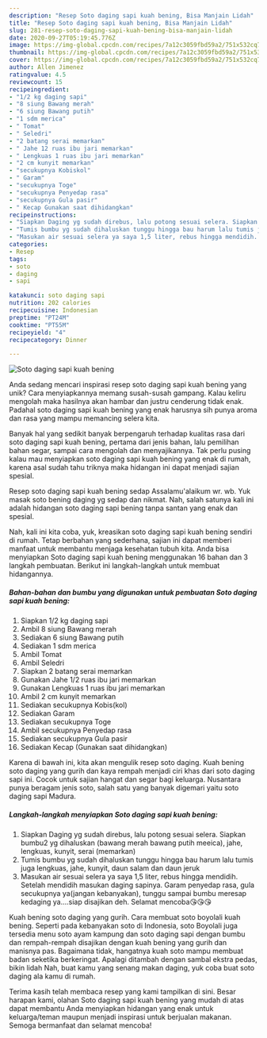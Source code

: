 ```yaml
---
description: "Resep Soto daging sapi kuah bening, Bisa Manjain Lidah"
title: "Resep Soto daging sapi kuah bening, Bisa Manjain Lidah"
slug: 281-resep-soto-daging-sapi-kuah-bening-bisa-manjain-lidah
date: 2020-09-27T05:19:45.776Z
image: https://img-global.cpcdn.com/recipes/7a12c3059fbd59a2/751x532cq70/soto-daging-sapi-kuah-bening-foto-resep-utama.jpg
thumbnail: https://img-global.cpcdn.com/recipes/7a12c3059fbd59a2/751x532cq70/soto-daging-sapi-kuah-bening-foto-resep-utama.jpg
cover: https://img-global.cpcdn.com/recipes/7a12c3059fbd59a2/751x532cq70/soto-daging-sapi-kuah-bening-foto-resep-utama.jpg
author: Allen Jimenez
ratingvalue: 4.5
reviewcount: 15
recipeingredient:
- "1/2 kg daging sapi"
- "8 siung Bawang merah"
- "6 siung Bawang putih"
- "1 sdm merica"
- " Tomat"
- " Seledri"
- "2 batang serai memarkan"
- " Jahe 12 ruas ibu jari memarkan"
- " Lengkuas 1 ruas ibu jari memarkan"
- "2 cm kunyit memarkan"
- "secukupnya Kobiskol"
- " Garam"
- "secukupnya Toge"
- "secukupnya Penyedap rasa"
- "secukupnya Gula pasir"
- " Kecap Gunakan saat dihidangkan"
recipeinstructions:
- "Siapkan Daging yg sudah direbus, lalu potong sesuai selera. Siapkan bumbu2 yg dihaluskan (bawang merah bawang putih meeica), jahe, lengkuas, kunyit, serai (memarkan)"
- "Tumis bumbu yg sudah dihaluskan tunggu hingga bau harum lalu tumis juga lengkuas, jahe, kunyit, daun salam dan daun jeruk"
- "Masukan air sesuai selera ya saya 1,5 liter, rebus hingga mendidih. Setelah mendidih masukan daging sapinya. Garam penyedap rasa, gula secukupnya ya(jangan kebanyakan), tunggu sampai bumbu meresap kedaging ya....siap disajikan deh. Selamat mencoba😘😘😘"
categories:
- Resep
tags:
- soto
- daging
- sapi

katakunci: soto daging sapi 
nutrition: 202 calories
recipecuisine: Indonesian
preptime: "PT24M"
cooktime: "PT55M"
recipeyield: "4"
recipecategory: Dinner

---
```



![Soto daging sapi kuah bening](https://img-global.cpcdn.com/recipes/7a12c3059fbd59a2/751x532cq70/soto-daging-sapi-kuah-bening-foto-resep-utama.jpg)

Anda sedang mencari inspirasi resep soto daging sapi kuah bening yang unik? Cara menyiapkannya memang susah-susah gampang. Kalau keliru mengolah maka hasilnya akan hambar dan justru cenderung tidak enak. Padahal soto daging sapi kuah bening yang enak harusnya sih punya aroma dan rasa yang mampu memancing selera kita.

Banyak hal yang sedikit banyak berpengaruh terhadap kualitas rasa dari soto daging sapi kuah bening, pertama dari jenis bahan, lalu pemilihan bahan segar, sampai cara mengolah dan menyajikannya. Tak perlu pusing kalau mau menyiapkan soto daging sapi kuah bening yang enak di rumah, karena asal sudah tahu triknya maka hidangan ini dapat menjadi sajian spesial.

Resep soto daging sapi kuah bening sedap Assalamu&#39;alaikum wr. wb. Yuk masak soto bening daging yg sedap dan nikmat. Nah, salah satunya kali ini adalah hidangan soto daging sapi bening tanpa santan yang enak dan spesial.


Nah, kali ini kita coba, yuk, kreasikan soto daging sapi kuah bening sendiri di rumah. Tetap berbahan yang sederhana, sajian ini dapat memberi manfaat untuk membantu menjaga kesehatan tubuh kita. Anda bisa menyiapkan Soto daging sapi kuah bening menggunakan 16 bahan dan 3 langkah pembuatan. Berikut ini langkah-langkah untuk membuat hidangannya.

<!--inarticleads1-->

##### Bahan-bahan dan bumbu yang digunakan untuk pembuatan Soto daging sapi kuah bening:

1. Siapkan 1/2 kg daging sapi
1. Ambil 8 siung Bawang merah
1. Sediakan 6 siung Bawang putih
1. Sediakan 1 sdm merica
1. Ambil  Tomat
1. Ambil  Seledri
1. Siapkan 2 batang serai memarkan
1. Gunakan  Jahe 1/2 ruas ibu jari memarkan
1. Gunakan  Lengkuas 1 ruas ibu jari memarkan
1. Ambil 2 cm kunyit memarkan
1. Sediakan secukupnya Kobis(kol)
1. Sediakan  Garam
1. Sediakan secukupnya Toge
1. Ambil secukupnya Penyedap rasa
1. Sediakan secukupnya Gula pasir
1. Sediakan  Kecap (Gunakan saat dihidangkan)


Karena di bawah ini, kita akan mengulik resep soto daging. Kuah bening soto daging yang gurih dan kaya rempah menjadi ciri khas dari soto daging sapi ini. Cocok untuk sajian hangat dan segar bagi keluarga. Nusantara punya beragam jenis soto, salah satu yang banyak digemari yaitu soto daging sapi Madura. 

<!--inarticleads2-->

##### Langkah-langkah menyiapkan Soto daging sapi kuah bening:

1. Siapkan Daging yg sudah direbus, lalu potong sesuai selera. Siapkan bumbu2 yg dihaluskan (bawang merah bawang putih meeica), jahe, lengkuas, kunyit, serai (memarkan)
1. Tumis bumbu yg sudah dihaluskan tunggu hingga bau harum lalu tumis juga lengkuas, jahe, kunyit, daun salam dan daun jeruk
1. Masukan air sesuai selera ya saya 1,5 liter, rebus hingga mendidih. Setelah mendidih masukan daging sapinya. Garam penyedap rasa, gula secukupnya ya(jangan kebanyakan), tunggu sampai bumbu meresap kedaging ya....siap disajikan deh. Selamat mencoba😘😘😘


Kuah bening soto daging yang gurih. Cara membuat soto boyolali kuah bening. Seperti pada kebanyakan soto di Indonesia, soto Boyolali juga tersedia menu soto ayam kampung dan soto daging sapi dengan bumbu dan rempah-rempah disajikan dengan kuah bening yang gurih dan manisnya pas. Bagaimana tidak, hangatnya kuah soto mampu membuat badan seketika berkeringat. Apalagi ditambah dengan sambal ekstra pedas, bikin lidah Nah, buat kamu yang senang makan daging, yuk coba buat soto daging ala kamu di rumah. 

Terima kasih telah membaca resep yang kami tampilkan di sini. Besar harapan kami, olahan Soto daging sapi kuah bening yang mudah di atas dapat membantu Anda menyiapkan hidangan yang enak untuk keluarga/teman maupun menjadi inspirasi untuk berjualan makanan. Semoga bermanfaat dan selamat mencoba!
